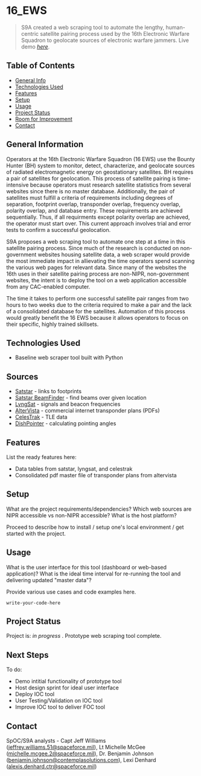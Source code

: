 # 16_EWS
> S9A created a web scraping tool to automate the lengthy, human-centric satellite pairing process used by the 16th Electronic Warfare Squadron to geolocate sources of electronic warfare jammers.
> Live demo [_here_](https://www.example.com). <!-- will post link when demo is live -->



## Table of Contents
* [General Info](#general-information)
* [Technologies Used](#technologies-used)
* [Features](#features)
* [Setup](#setup)
* [Usage](#usage)
* [Project Status](#project-status)
* [Room for Improvement](#room-for-improvement)
* [Contact](#contact)


## General Information

Operators at the 16th Electronic Warfare Squadron (16 EWS) use the Bounty Hunter (BH) system to monitor, detect, characterize, and geolocate sources of radiated electromagnetic energy on geostationary satellites. BH requires a pair of satellites for geolocation. This process of satellite pairing is time-intensive because operators must research satellite statistics from several websites since there is no master database. Additionally, the pair of satellites must fulfill a criteria of requirements including degrees of separation, footprint overlap, transponder overlap, frequency overlap, polarity overlap, and database entry. These requirements are achieved sequentially. Thus, if all requirments except polarity overlap are achieved, the operator must start over. This current approach involves trial and error tests to confirm a successful geolocation.

S9A proposes a web scraping tool to automate one step at a time in this satellite pairing process. Since much of the research is conducted on non-government websites housing satellite data, a web scraper would provide the most immediate impact in allievating the time operators spend scanning the various web pages for relevant data. Since many of the websites the 16th uses in their satellite pairing process are non-NIPR, non-government websites, the intent is to deploy the tool on a web application accessible from any CAC-enabled computer.  

The time it takes to perform one successful satellite pair ranges from two hours to two weeks due to the criteria required to make a pair and the lack of a consolidated database for the satellites. Automation of this process would greatly benefit the 16 EWS because it allows operators to focus on their specific, highly trained skillsets.


## Technologies Used
- Baseline web scraper tool built with Python

## Sources
- [Satstar](http://satstar.net/satellites.html) - links to footprints
- [Satstar BeamFinder](http://satstar.net/setup.html) - find beams over given location
- [LyngSat](https://www.lyngsat.com/) - signals and beacon frequencies
- [AlterVista](http://frequencyplansatellites.altervista.org/) - commercial internet transponder plans (PDFs)
- [CelesTrak](http://celestrak.com/NORAD/elements/geo.txt) - TLE data
- [DishPointer](https://www.dishpointer.com) - calculating pointing angles



## Features
List the ready features here:
- Data tables from satstar, lyngsat, and celestrak
- Consolidated pdf master file of transponder plans from altervista


## Setup
What are the project requirements/dependencies? Which web sources are NIPR accessible vs non-NIPR accessible? What is the host platform?

Proceed to describe how to install / setup one's local environment / get started with the project.


## Usage
What is the user interface for this tool (dashboard or web-based application)? What is the ideal time interval for re-running the tool and delivering updated "master data"? 

Provide various use cases and code examples here.

`write-your-code-here`


## Project Status
Project is: _in progress_ . Prototype web scraping tool complete.


## Next Steps

To do:
- Demo intitial functionality of prototype tool
- Host design sprint for ideal user interface
- Deploy IOC tool
- User Testing/Validation on IOC tool
- Improve IOC tool to deliver FOC tool

## Contact
SpOC/S9A analysts - Capt Jeff Williams (jeffrey.williams.51@spaceforce.mil), Lt Michelle McGee (michelle.mcgee.2@spaceforce.mil), Dr. Benjamin Johnson (benjamin.johnson@contemplasolutions.com), Lexi Denhard (alexis.denhard.ctr@spaceforce.mil)


